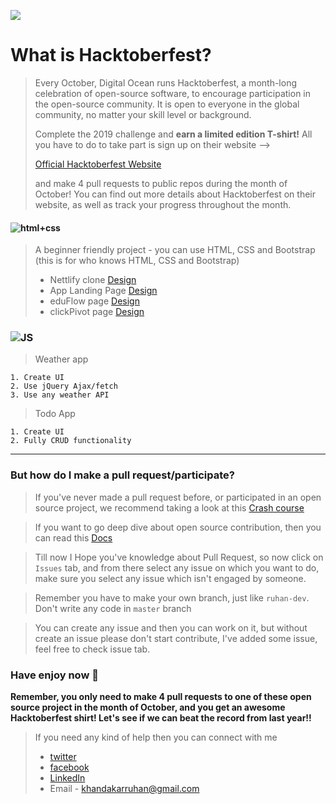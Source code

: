 ![](https://hacktoberfest.digitalocean.com/assets/HF19_social-744d976f227e4aff6866443abcede8c651b309ec9c7c9f7410f5944f8e1299b9.png)

# What is Hacktoberfest?

> Every October, Digital Ocean runs Hacktoberfest, a month-long celebration of open-source software, to encourage participation in the open-source community.
> It is open to everyone in the global community, no matter your skill level or background.
>
> Complete the 2019 challenge and **earn a limited edition T-shirt!** All you have to do to take part is sign up on their website -->
>
> [Official Hacktoberfest Website](https://hacktoberfest.digitalocean.com/)
>
> and make 4 pull requests to public repos during the month of October!
> You can find out more details about Hacktoberfest on their website, as well as track your progress throughout the month.

#### ![html+css](https://img.shields.io/badge/CSS-HTML%2BCSS-green)

> A beginner friendly project - you can use HTML, CSS and Bootstrap (this is for who knows HTML, CSS and Bootstrap)
>
> - Nettlify clone [Design](https://drive.google.com/file/d/1sDkJiNKOzyZa7ZlPJKfOob9emM1BF3NE/view?usp=sharing)
> - App Landing Page [Design](https://drive.google.com/file/d/1_KJMs1yK9c-lh9VQuz01SRW1L2LRDq4u/view?usp=sharing)
> - eduFlow page [Design](https://drive.google.com/file/d/1U7IpB2K536UtwDw9uADMWR1QiqAK6mvU/view?usp=sharing)
> - clickPivot page [Design](https://drive.google.com/file/d/1U99xpUfPmyiD0vt7AL_vPvA1L-TO9L9t/view?usp=sharing)

### ![JS](https://img.shields.io/badge/JS-JavaScript-orange)

> Weather app

    1. Create UI
    2. Use jQuery Ajax/fetch
    3. Use any weather API

> Todo App

    1. Create UI
    2. Fully CRUD functionality

---

### But how do I make a pull request/participate?

> If you've never made a pull request before, or participated in an open source project, we recommend taking a look at this [Crash course](https://egghead.io/courses/how-to-contribute-to-an-open-source-project-on-github)

> If you want to go deep dive about open source contribution, then you can read this [Docs](https://github.com/github/opensource.guide/blob/master/CONTRIBUTING.md)

> Till now I Hope you've knowledge about Pull Request, so now click on `Issues` tab, and from there select any issue on which you want to do, make sure you select any issue which isn't engaged by someone.

> Remember you have to make your own branch, just like `ruhan-dev`. Don't write any code in `master` branch

> You can create any issue and then you can work on it, but without create an issue please don't start contribute, I've added some issue, feel free to check issue tab.

### Have enjoy now 💝

**Remember, you only need to make 4 pull requests to one of these open source project in the month of October, and you get an awesome Hacktoberfest shirt! Let's see if we can beat the record from last year!!**

> If you need any kind of help then you can connect with me
>
> - [twitter](https://twitter.com/KhandakarRuhan)
> - [facebook](https://www.facebook.com/Ruhan.Rum)
> - [LinkedIn](https://www.linkedin.com/in/ruhan-khandaker/)
> - Email - khandakarruhan@gmail.com
